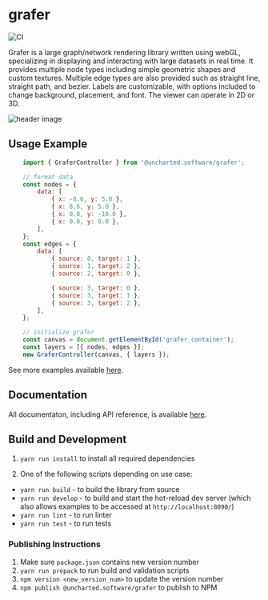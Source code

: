 # grafer

![CI](../../workflows/CI/badge.svg)

Grafer is a large graph/network rendering library written using webGL, specializing in displaying and interacting with large datasets in real time. It provides multiple node types including simple geometric shapes and custom textures. Multiple edge types are also provided such as straight line, straight path, and bezier. Labels are customizable, with options included to change background, placement, and font. The viewer can operate in 2D or 3D.

![header image](./docs/assets/grafer-3d.png)

## Usage Example

```js
    import { GraferController } from '@uncharted.software/grafer';

    // format data
    const nodes = {
        data: [
            { x: -8.6, y: 5.0 },
            { x: 8.6, y: 5.0 },
            { x: 0.0, y: -10.0 },
            { x: 0.0, y: 0.0 },
        ],
    };
    const edges = {
        data: [
            { source: 0, target: 1 },
            { source: 1, target: 2 },
            { source: 2, target: 0 },

            { source: 3, target: 0 },
            { source: 3, target: 1 },
            { source: 3, target: 2 },
        ],
    };

    // initialize grafer
    const canvas = document.getElementById('grafer_container');
    const layers = [{ nodes, edges }];
    new GraferController(canvas, { layers });
```

See more examples available [here](./examples).

## Documentation

All documentaton, including API reference, is available [here](./docs/table-of-contents.md).

## Build and Development

1. `yarn run install` to install all required dependencies

2. One of the following scripts depending on use case:
- `yarn run build` - to build the library from source
- `yarn run develop` - to build and start the hot-reload dev server (which also allows examples to be accessed at `http://localhost:8090/`)
- `yarn run lint` - to run linter
- `yarn run test` - to run tests

### Publishing Instructions

1. Make sure `package.json` contains new version number
2. `yarn run prepack` to run build and validation scripts
3. `npm version <new_version_num>` to update the version number
4. `npm publish @uncharted.software/grafer` to publish to NPM
